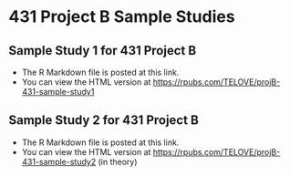 # 431 Project B Sample Studies

## Sample Study 1 for 431 Project B

- The R Markdown file is posted at this link.
- You can view the HTML version at https://rpubs.com/TELOVE/projB-431-sample-study1

## Sample Study 2 for 431 Project B

- The R Markdown file is posted at this link.
- You can view the HTML version at https://rpubs.com/TELOVE/projB-431-sample-study2 (in theory)

